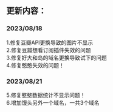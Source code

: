## 更新内容：<br/>
### 2023/08/18<br/>
1.修复豆瓣API更换导致的图片不显示<br/>
2.修复豆瓣想看订阅插件失效的问题<br/>
3.修复好大和岛的域名更换导致试下的问题<br/>
4.修复憨憨失效的问题！<br/>
### 2023/08/21<br/>
5.修复憨憨数据统计不显示问题！<br/>
6.增加馒头另外一个域名，一共3个域名<br/>